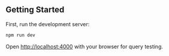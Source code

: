 ## Getting Started

First, run the development server:

```bash
npm run dev
```

Open [http://localhost:4000](http://localhost:4000) with your browser for query testing.

